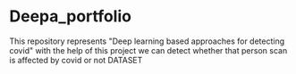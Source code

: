 # Deepa_portfolio
This repository represents "Deep learning based approaches for detecting covid"
with the help of this project we can detect whether that person scan is affected by covid or not 
DATASET
